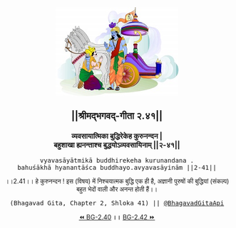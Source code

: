 <center><img src="../../asset/BG.png" alt="#API #bhagavadgitaapi #slok #nodejs #js #api #gitaapi #krishna #hinduism #vedic #ISKCON #shreemadbhagavadgita #technology"/>
<h2>||श्रीमद्‍भगवद्‍-गीता २.४१||</h2>
<h3>व्यवसायात्मिका बुद्धिरेकेह कुरुनन्दन |<br/>बहुशाखा ह्यनन्ताश्च बुद्धयोऽव्यवसायिनाम् ||२-४१||</h3>
<pre>vyavasāyātmikā buddhirekeha kurunandana .<br/>bahuśākhā hyanantāśca buddhayo.avyavasāyinām ||2-41||</pre>
<p>।।2.41।। हे कुरुनन्दन ! इस (विषय) में निश्चयात्मक बुद्धि एक ही है, अज्ञानी पुरुषों की बुद्धियां (संकल्प) बहुत भेदों वाली और अनन्त होती हैं।।</p>
<pre>(Bhagavad Gita, Chapter 2, Shloka 41) || <a href="https://twitter.com/bhagavadgitaapi">@BhagavadGitaApi</a></pre><a href="../../2/40">⏪  BG-2.40</a><b>        ।।        </b><a href="../../2/42">BG-2.42  ⏩</a></center></center>